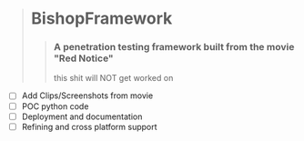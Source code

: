 > # BishopFramework
> > ### A penetration testing framework built from the movie "Red Notice"
> > this shit will NOT get worked on

- [ ] Add Clips/Screenshots from movie
- [ ] POC python code
- [ ] Deployment and documentation
- [ ] Refining and cross platform support
